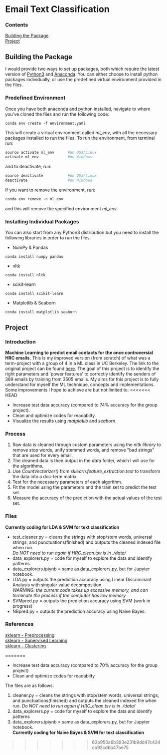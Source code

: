 # Email Text Classification

### Contents

[Building the Package](#bulding-the-package)  
[Project](#project)



## Building the Package
I would provide two ways to set up packages, both which require the latest version of [Python3](https://www.python.org/downloads/) and  [Anaconda](https://www.continuum.io/downloads). You can either choose to install python packages individually, or use the predefined virtual environment provided in the files.


### Predefined Environment
Once you have both anaconda and python installed, navigate to where you've cloned the files and run the following code:
```
conda env create -f environment.yaml
```
This will create a virtual environment called *ml_env*, with all the necessary packages installed to run the files.
To run the environment, from terminal run:
```python
source activate ml_env      #on OSX/Linux
activate ml_env             #on Windows
```
and to deactivate, run:
```python
source deactivate           #on OSX/Linux
deactivate             	    #on Windows
```
If you want to remove the environment,  run:
```python
conda env remove -n ml_env
```
and this will remove the specified environment *ml_env*.


### Installing Individual Packages
You can also start from any Python3 distribution but you need to install the following libraries in order to run the files.
* NumPy & Pandas
```
conda install numpy pandas
```
* nltk
```
conda install nltk
```
* scikit-learn
```
conda install scikit-learn
```
* Matplotlib & Seaborn
```
conda install matplotlib seaborn
```
## Project
### Introduction
**Machine Learning to predict email contacts for the once controversial HRC emails.**
This is my improved version (from scratch) of what was a term-project with a group of 4 in a ML class in UC Berkeley.  The link to the original project can be found [here](https://github.com/liyu1390/STAT154-GROUP08).
The goal of this project is to identify the right parameters and 'power features' to correctly identify the senders of 389 emails by training from 3505 emails.
My aims for this project is to fully understand for myself the ML technique, concepts and implementations.
Some improvements I hope to achieve are but not limited to:
<<<<<<< HEAD
* Increase test data accuracy (compared to 74% accuracy for the group project).
* Clean and optimize codes for readabilty.
* Visualize the results using *matplotlib* and *seaborn*.



### Process
1. Raw data is cleaned through custom parameters using the *nltk library* to remove stop words, unify stemmed words,
and remove "bad strings" that are used for every email.
2. The cleaned data is then output in the *data* folder, which I will use for the algorithms.
3. Use *CountVectorizer()* from *sklearn.feature_extraction.text* to transform the data into a doc-term matrix.
4. Test for the necessary parameters of each algorithm.
5. Fit the model using the parameters and the train set to predict the test set.
6. Measure the accuracy of the prediction with the actual values of the test set.



### Files
**Currently coding for LDA & SVM for text classification**
* test_cleaner.py = cleans the strings with stop/stem words, universal strings, and punctuations(finished) and outputs the cleaned indexed file when run.  
*Do NOT need to run again if HRC_clean.tsv is in ./data/*
* data_explorers.py = code for myself to explore the data and identify patterns.
* data_explorers.ipiynb = same as data_explorers.py, but for Jupyter notebook.
* LDA.py = outputs the prediction accuracy using Linear Discriminant Analysis with singular value decomposition.  
*WARNING: the current code takes up excessive memory, and can terminate the process if the computer has low memory*
* SVMpred.py = outputs the prediction accuracy using SVM (work in progress)
* NBpred.py = outputs the prediction accuracy using Naive Bayes.



### References
[sklearn - Preprocessing](http://scikit-learn.org/stable/supervised_learning.html#supervised-learning)  
[sklearn - Supervised Learning](http://scikit-learn.org/stable/supervised_learning.html#supervised-learning)  
[sklearn - Clustering](http://scikit-learn.org/stable/modules/clustering.html#clustering)  

=======
* Increase test data accuracy (compared to 70% accuracy for the group project)
* Clean and optimize codes for readabilty<br />

The files are as follows: <br />
1. cleaner.py = cleans the strings with stop/stem words, universal strings, and punctuations(finished) and outputs the cleaned indexed file when run. *Do NOT need to run again if HRC_clean.tsv is in ./data/* <br />
2. data_explorers.py = code for myself to explore the data and identify patterns <br />
3. data_explorers.ipiynb = same as data_explorers.py, but for Jupyter notebook. <br />
**Currently coding for Naive Bayes & SVM for text classification**
>>>>>>> 63b950a6b393e231b9dd47c424cb92cdbb47be75
